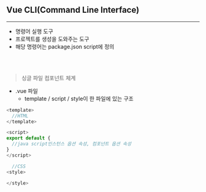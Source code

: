 ## Vue CLI(Command Line Interface)
---
- 명령어 실행 도구  
- 프로젝트를 생성을 도와주는 도구
- 해당 명령어는 package.json script에 정의

<br/>
<br/>

> 싱글 파일 컴포넌트 체계

- .vue 파일
  - template / script / style이 한 파일에 있는 구조

```javascript
<template>
  //HTML
</template>

<script>
export default {
  //java script인스턴스 옵션 속성, 컴포넌트 옵션 속성
}
</script>

  //CSS
<style>

</style>
```








